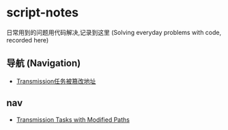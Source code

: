 # script-notes
日常用到的问题用代码解决,记录到这里 (Solving everyday problems with code, recorded here)

## 导航 (Navigation)
- [Transmission任务被篡改地址](script/Transmission问题/Transmission任务被篡改地址.zh_CN.md)

## nav
- [Transmission Tasks with Modified Paths](script/Transmission问题/Transmission%20Tasks%20with%20Modified%20Paths.md)
